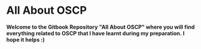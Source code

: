 <h1>All About OSCP</h1>

<b>Welcome to the Gitbook Repository "All About OSCP" where you will find everything related to OSCP that I have learnt during my preparation. I hope it helps :)

</b>
